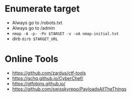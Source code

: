 # Enumerate target
- Always go to /robots.txt
- Always go to /admin
- `nmap -A -p- -Pn $TARGET -v -oA nmap-initial.txt`
- dirb `dirb $TARGET_URL`
# Online Tools
- https://github.com/zardus/ctf-tools
- https://gchq.github.io/CyberChef/
- https://gtfobins.github.io/
- https://github.com/swisskyrepo/PayloadsAllTheThings